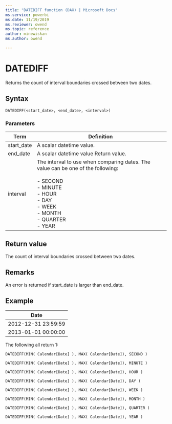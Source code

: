 ```yaml
---
title: "DATEDIFF function (DAX) | Microsoft Docs"
ms.service: powerbi 
ms.date: 11/19/2019
ms.reviewer: owend
ms.topic: reference
author: minewiskan
ms.author: owend

---
```

# DATEDIFF
  
Returns the count of interval boundaries crossed between two dates.  
  
## Syntax  
  
```dax
DATEDIFF(<start_date>, <end_date>, <interval>)  
```
  
### Parameters  
  
|Term|Definition|  
|--------|--------------|  
|start_date|A scalar datetime value.|  
|end_date|A scalar datetime value Return value.|  
|interval|The interval to use when comparing dates. The value can be one of the following:<br /><br />-   SECOND<br />-   MINUTE<br />-   HOUR<br />-   DAY<br />-   WEEK<br />-   MONTH<br />-   QUARTER<br />-   YEAR|  
  
## Return value  
The count of interval boundaries crossed between two dates.  
  
## Remarks  
An error is returned if start_date is larger than end_date.  
  
## Example  
  
|Date|  
|--------|  
|2012-12-31 23:59:59|  
|2013-01-01 00:00:00|  
  
The following all return 1:  
  
```dax
DATEDIFF(MIN( Calendar[Date] ), MAX( Calendar[Date]), SECOND )  
  
DATEDIFF(MIN( Calendar[Date] ), MAX( Calendar[Date]), MINUTE )
  
DATEDIFF(MIN( Calendar[Date] ), MAX( Calendar[Date]), HOUR )
  
DATEDIFF(MIN( Calendar[Date] ), MAX( Calendar[Date]), DAY )
  
DATEDIFF(MIN( Calendar[Date] ), MAX( Calendar[Date]), WEEK )
  
DATEDIFF(MIN( Calendar[Date] ), MAX( Calendar[Date]), MONTH )
  
DATEDIFF(MIN( Calendar[Date] ), MAX( Calendar[Date]), QUARTER )
  
DATEDIFF(MIN( Calendar[Date] ), MAX( Calendar[Date]), YEAR ) 
```

